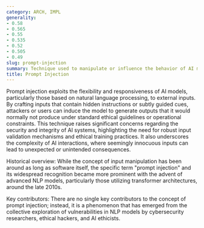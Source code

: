 ```yaml
---
category: ARCH, IMPL
generality:
- 0.58
- 0.565
- 0.55
- 0.535
- 0.52
- 0.505
- 0.49
slug: prompt-injection
summary: Technique used to manipulate or influence the behavior of AI models by inserting specific commands or cues into the input prompt.
title: Prompt Injection
---
```


Prompt injection exploits the flexibility and responsiveness of AI models, particularly those based on natural language processing, to external inputs. By crafting inputs that contain hidden instructions or subtly guided cues, attackers or users can induce the model to generate outputs that it would normally not produce under standard ethical guidelines or operational constraints. This technique raises significant concerns regarding the security and integrity of AI systems, highlighting the need for robust input validation mechanisms and ethical training practices. It also underscores the complexity of AI interactions, where seemingly innocuous inputs can lead to unexpected or unintended consequences.

Historical overview: While the concept of input manipulation has been around as long as software itself, the specific term "prompt injection" and its widespread recognition became more prominent with the advent of advanced NLP models, particularly those utilizing transformer architectures, around the late 2010s.

Key contributors: There are no single key contributors to the concept of prompt injection; instead, it is a phenomenon that has emerged from the collective exploration of vulnerabilities in NLP models by cybersecurity researchers, ethical hackers, and AI ethicists.